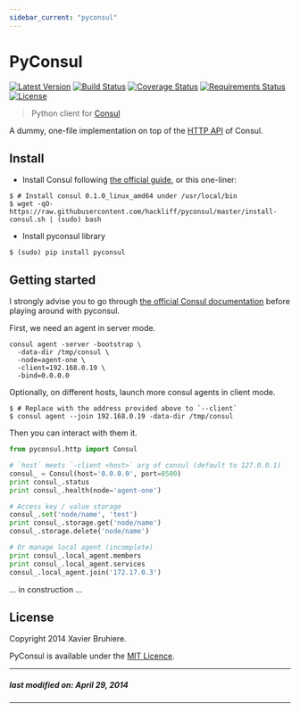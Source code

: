 ```yaml
---
sidebar_current: "pyconsul"
---
```


# PyConsul

[![Latest Version](https://pypip.in/v/pyconsul/badge.png)](https://pypi.python.org/pypi/pyconsul/)
[![Build Status](https://drone.io/github.com/hackliff/pyconsul/status.png)](https://drone.io/github.com/hackliff/pyconsul/latest)
[![Coverage Status](https://coveralls.io/repos/hackliff/pyconsul/badge.png)](https://coveralls.io/r/hackliff/pyconsul)
[![Requirements Status](https://requires.io/github/hackliff/pyconsul/requirements.png?branch=master)](https://requires.io/github/hackliff/pyconsul/requirements/?branch=master)
[![License](https://pypip.in/license/pyconsul/badge.png)](https://pypi.python.org/pypi/pyconsul/)

> Python client for [Consul][1]


A dummy, one-file implementation on top of the [HTTP API][5] of Consul.

## Install

* Install Consul following [the official guide][3], or this one-liner:

```console
$ # Install consul 0.1.0_linux_amd64 under /usr/local/bin
$ wget -qO- https://raw.githubusercontent.com/hackliff/pyconsul/master/install-consul.sh | (sudo) bash
```

* Install pyconsul library

```console
$ (sudo) pip install pyconsul
```


## Getting started

I strongly advise you to go through [the official Consul documentation][4]
before playing around with pyconsul.

First, we need an agent in server mode.

```console
consul agent -server -bootstrap \
  -data-dir /tmp/consul \
  -node=agent-one \
  -client=192.168.0.19 \
  -bind=0.0.0.0
```

Optionally, on different hosts, launch more consul agents in client mode.

```console
$ # Replace with the address provided above to `--client`
$ consul agent --join 192.168.0.19 -data-dir /tmp/consul
```

Then you can interact with them it.

```python
from pyconsul.http import Consul

# `host` meets `-client <host>` arg of consul (default to 127.0.0.1)
consul_ = Consul(host='0.0.0.0', port=8500)
print consul_.status
print consul_.health(node='agent-one')

# Access key / value storage
consul_.set('node/name', 'test')
print consul_.storage.get('node/name')
consul_.storage.delete('node/name')

# Or manage local agent (incomplete)
print consul_.local_agent.members
print consul_.local_agent.services
consul_.local_agent.join('172.17.0.3')
```

... in construction ...


## License

Copyright 2014 Xavier Bruhiere.

PyConsul is available under the [MIT Licence][2].


[1]: http://consul.io
[2]: http://opensource.org/licenses/MIT
[3]: http://www.consul.io/intro/getting-started/install.html
[4]: http://www.consul.io/intro/
[5]: http://www.consul.io/docs/agent/http.html

---
##### last modified on: April 29, 2014
---
